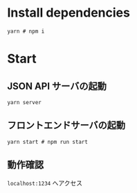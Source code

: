 # Install dependencies

```
yarn # npm i
```

# Start

## JSON API サーバの起動

```
yarn server
```

## フロントエンドサーバの起動

```
yarn start # npm run start
```

## 動作確認

`localhost:1234` へアクセス
